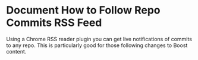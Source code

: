 # Document How to Follow Repo Commits RSS Feed

Using a Chrome RSS reader plugin you can get live notifications of
commits to any repo. This is particularly good for those following
changes to Boost content.
